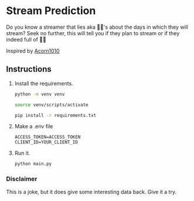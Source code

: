 # Stream Prediction

Do you know a streamer that lies aka 🧢🧢's about the days in which they will stream?
Seek no further, this will tell you if they plan to stream or if they indeed full of 💩💩

Inspired by [Acorn1010](https://www.twitch.tv/acorn1010)

## Instructions

1. Install the requirements.

   ```bash
   python -m venv venv

   source venv/scripts/activate

   pip install -r requirements.txt
   ```

2. Make a .env file

   ```dotenv
   ACCESS_TOKEN=ACCESS_TOKEN
   CLIENT_ID=YOUR_CLIENT_ID
    ```

3. Run it.

   ```bash
   python main.py
   ```

### Disclaimer

This is a joke, but it does give some interesting data back. Give it a try.
